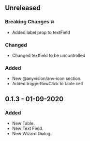 ## Unreleased
### Breaking Changes :boom:
- Added label prop to textField

### Changed
- Changed textfield to be uncontrolled

### Added
- New @anyvision/anv-icon section.
- Added triggerRowClick to table cell

## 0.1.3 - 01-09-2020
### Added
- New Table.
- New Text Field.
- New Wizard Dialog.

<!-- 
Sections: 
### Breaking Changes :boom:
### Added
### Changed
### Deprecated
### Removed
### Fixed
### Security
-->
